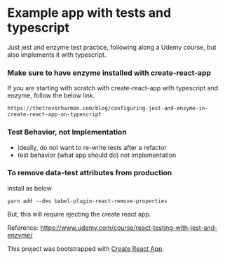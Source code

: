 # Example app with tests and typescript
Just jest and enzyme test practice, following along a Udemy course, but also implements it with typescript.

### Make sure to have enzyme installed with create-react-app
If you are starting with scratch with create-react-app with typescript and enzyme, follow the below link.
```
https://thetrevorharmon.com/blog/configuring-jest-and-enzyme-in-create-react-app-on-typescript
```

### Test Behavior, not Implementation
- ideally, do not want to re-write tests after a refactor
- test behavior (what app should do) not implementation

### To remove data-test attributes from production
install as below
```
yarn add --dev babel-plugin-react-remove-properties
```
But, this will require ejecting the create react app.


Reference:
https://www.udemy.com/course/react-testing-with-jest-and-enzyme/

This project was bootstrapped with [Create React App](https://github.com/facebook/create-react-app).

